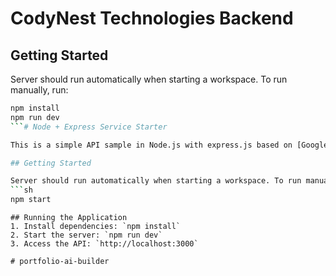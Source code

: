 # CodyNest Technologies Backend

## Getting Started

Server should run automatically when starting a workspace. To run manually, run:
```sh
npm install
npm run dev
```# Node + Express Service Starter

This is a simple API sample in Node.js with express.js based on [Google Cloud Run Quickstart](https://cloud.google.com/run/docs/quickstarts/build-and-deploy/deploy-nodejs-service).

## Getting Started

Server should run automatically when starting a workspace. To run manually, run:
```sh
npm start
```

```
## Running the Application
1. Install dependencies: `npm install`
2. Start the server: `npm run dev`
3. Access the API: `http://localhost:3000`

# portfolio-ai-builder
